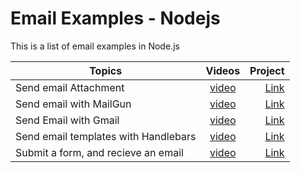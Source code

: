 # Email Examples - Nodejs

This is a list of email examples in Node.js

| Topics          | Videos                                                               | Project                |
| -------         |:--------------------------------------------------------------------:| -------------------:|
| Send email Attachment | [video](https://youtu.be/9zEhGUIUwxY)| [Link](https://github.com/accimeesterlin/nodemailer-examples/tree/master/sendAttachment) |
| Send email with MailGun | [video](https://youtu.be/Va9UKGs1bwI)| [Link](https://github.com/accimeesterlin/nodemailer-examples/tree/master/sendEmailWithMailGun) |
| Send Email with Gmail | [video](https://youtu.be/Va9UKGs1bwI)| [Link](https://github.com/accimeesterlin/nodemailer-examples/tree/master/sendEmailWithGmail) |
| Send email templates with Handlebars | [video](https://youtu.be/38aE1lSAJZ8)| [Link](https://github.com/accimeesterlin/nodemailer-examples/tree/master/sendTemplates) |
| Submit a form, and recieve an email | [video](https://youtu.be/JpcLd5UrDOQ)| [Link](https://github.com/accimeesterlin/nodemailer-examples/tree/master/sendFormEmail) |